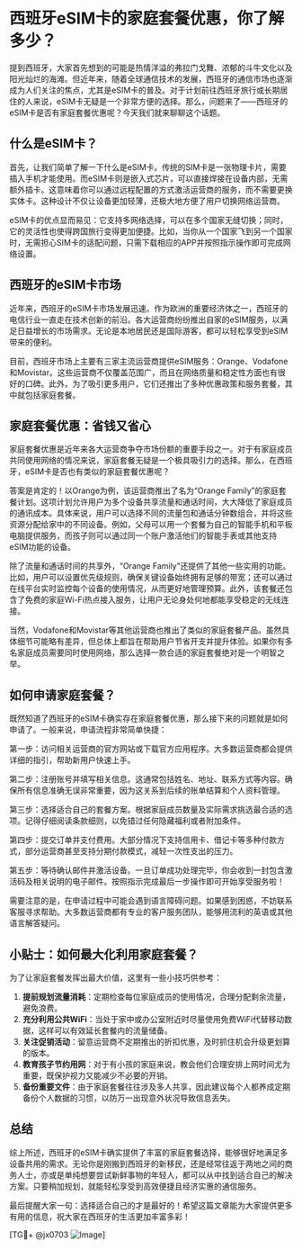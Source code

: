 # 西班牙eSIM卡的家庭套餐优惠，你了解多少？

提到西班牙，大家首先想到的可能是热情洋溢的弗拉门戈舞、浓郁的斗牛文化以及阳光灿烂的海滩。但近年来，随着全球通信技术的发展，西班牙的通信市场也逐渐成为人们关注的焦点，尤其是eSIM卡的普及。对于计划前往西班牙旅行或长期居住的人来说，eSIM卡无疑是一个非常方便的选择。那么，问题来了——西班牙的eSIM卡是否有家庭套餐优惠呢？今天我们就来聊聊这个话题。

## 什么是eSIM卡？

首先，让我们简单了解一下什么是eSIM卡。传统的SIM卡是一张物理卡片，需要插入手机才能使用。而eSIM卡则是嵌入式芯片，可以直接焊接在设备内部，无需额外插卡。这意味着你可以通过远程配置的方式激活运营商的服务，而不需要更换实体卡。这种设计不仅让设备更加轻薄，还极大地方便了用户切换网络运营商。

eSIM卡的优点显而易见：它支持多网络选择，可以在多个国家无缝切换；同时，它的灵活性也使得跨国旅行变得更加便捷。比如，当你从一个国家飞到另一个国家时，无需担心SIM卡的适配问题，只需下载相应的APP并按照指示操作即可完成网络设置。

## 西班牙的eSIM卡市场

近年来，西班牙的eSIM卡市场发展迅速。作为欧洲的重要经济体之一，西班牙的电信行业一直走在技术创新的前沿。各大运营商纷纷推出自家的eSIM服务，以满足日益增长的市场需求。无论是本地居民还是国际游客，都可以轻松享受到eSIM带来的便利。

目前，西班牙市场上主要有三家主流运营商提供eSIM服务：Orange、Vodafone和Movistar。这些运营商不仅覆盖范围广，而且在网络质量和稳定性方面也有很好的口碑。此外，为了吸引更多用户，它们还推出了多种优惠政策和服务套餐，其中就包括家庭套餐。

## 家庭套餐优惠：省钱又省心

家庭套餐优惠是近年来各大运营商争夺市场份额的重要手段之一。对于有家庭成员共同使用网络的情况来说，家庭套餐无疑是一个极具吸引力的选择。那么，在西班牙，eSIM卡是否也有类似的家庭套餐优惠呢？

答案是肯定的！以Orange为例，该运营商推出了名为“Orange Family”的家庭套餐计划。这项计划允许用户为多个设备共享流量和通话时间，大大降低了家庭成员的通讯成本。具体来说，用户可以选择不同的流量包和通话分钟数组合，并将这些资源分配给家中的不同设备。例如，父母可以用一个套餐为自己的智能手机和平板电脑提供服务，而孩子则可以通过同一个账户激活他们的智能手表或其他支持eSIM功能的设备。

除了流量和通话时间的共享外，“Orange Family”还提供了其他一些实用的功能。比如，用户可以设置优先级规则，确保关键设备始终拥有足够的带宽；还可以通过在线平台实时监控每个设备的使用情况，从而更好地管理预算。此外，该套餐还包含了免费的家庭Wi-Fi热点接入服务，让用户无论身处何地都能享受稳定的无线连接。

当然，Vodafone和Movistar等其他运营商也推出了类似的家庭套餐产品。虽然具体细节可能略有差异，但总体上都旨在帮助用户节省开支并提升体验。如果你有多名家庭成员需要同时使用网络，那么选择一款合适的家庭套餐绝对是一个明智之举。

## 如何申请家庭套餐？

既然知道了西班牙的eSIM卡确实存在家庭套餐优惠，那么接下来的问题就是如何申请了。一般来说，申请流程非常简单快捷：

第一步：访问相关运营商的官方网站或下载官方应用程序。大多数运营商都会提供详细的指引，帮助新用户快速上手。

第二步：注册账号并填写相关信息。这通常包括姓名、地址、联系方式等内容。确保所有信息准确无误非常重要，因为这关系到后续的账单结算和个人资料管理。

第三步：选择适合自己的套餐方案。根据家庭成员数量及实际需求挑选最合适的选项。记得仔细阅读条款细则，以免错过任何隐藏福利或者附加条件。

第四步：提交订单并支付费用。大部分情况下支持信用卡、借记卡等多种付款方式，部分运营商甚至支持分期付款模式，减轻一次性支出的压力。

第五步：等待确认邮件并激活设备。一旦订单成功处理完毕，你会收到一封包含激活码及相关说明的电子邮件。按照指示完成最后一步操作即可开始享受服务啦！

需要注意的是，在申请过程中可能会遇到语言障碍问题。如果感到困惑，不妨联系客服寻求帮助。大多数运营商都有专业的客户服务团队，能够用流利的英语或其他语言解答疑问。

## 小贴士：如何最大化利用家庭套餐？

为了让家庭套餐发挥出最大价值，这里有一些小技巧供参考：

1. **提前规划流量消耗**：定期检查每位家庭成员的使用情况，合理分配剩余流量，避免浪费。
2. **充分利用公共WiFi**：当处于家中或办公室附近时尽量使用免费WiFi代替移动数据，这样可以有效延长套餐内的流量储备。
3. **关注促销活动**：留意运营商不定期推出的折扣优惠，及时抓住机会升级更划算的版本。
4. **教育孩子节约用网**：对于有小孩的家庭来说，教会他们合理安排上网时间尤为重要，既保护视力又能减少不必要的开销。
5. **备份重要文件**：由于家庭套餐往往涉及多人共享，因此建议每个人都养成定期备份个人数据的习惯，以防万一出现意外状况导致信息丢失。

## 总结

综上所述，西班牙的eSIM卡确实提供了丰富的家庭套餐选择，能够很好地满足多设备共用的需求。无论你是刚搬到西班牙的新移民，还是经常往返于两地之间的商务人士，亦或是单纯想要尝试新鲜事物的年轻人，都可以从中找到适合自己的解决方案。只要稍加规划，就能轻松享受到高效便捷且经济实惠的通信服务。

最后提醒大家一句：选择适合自己的才是最好的！希望这篇文章能为大家提供更多有用的信息，祝大家在西班牙的生活更加丰富多彩！

[TG💪+ @jx0703 ![Image](https://github.com/user-attachments/assets/dbca1d08-cadb-493c-b0ec-ad6f7a83f270)]